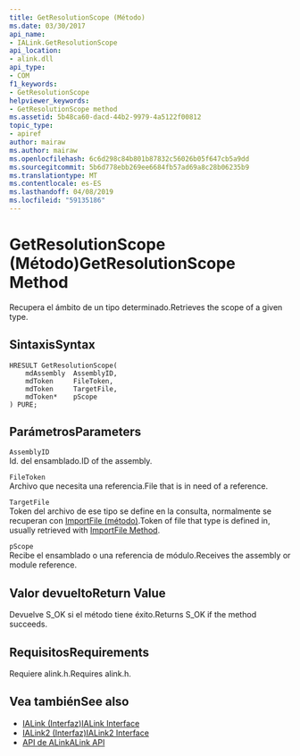 ```yaml
---
title: GetResolutionScope (Método)
ms.date: 03/30/2017
api_name:
- IALink.GetResolutionScope
api_location:
- alink.dll
api_type:
- COM
f1_keywords:
- GetResolutionScope
helpviewer_keywords:
- GetResolutionScope method
ms.assetid: 5b48ca60-dacd-44b2-9979-4a5122f00812
topic_type:
- apiref
author: mairaw
ms.author: mairaw
ms.openlocfilehash: 6c6d298c84b801b87832c56026b05f647cb5a9dd
ms.sourcegitcommit: 5b6d778ebb269ee6684fb57ad69a8c28b06235b9
ms.translationtype: MT
ms.contentlocale: es-ES
ms.lasthandoff: 04/08/2019
ms.locfileid: "59135186"
---
```

# <a name="getresolutionscope-method"></a><span data-ttu-id="cbc89-102">GetResolutionScope (Método)</span><span class="sxs-lookup"><span data-stu-id="cbc89-102">GetResolutionScope Method</span></span>
<span data-ttu-id="cbc89-103">Recupera el ámbito de un tipo determinado.</span><span class="sxs-lookup"><span data-stu-id="cbc89-103">Retrieves the scope of a given type.</span></span>  
  
## <a name="syntax"></a><span data-ttu-id="cbc89-104">Sintaxis</span><span class="sxs-lookup"><span data-stu-id="cbc89-104">Syntax</span></span>  
  
```  
HRESULT GetResolutionScope(  
    mdAssembly  AssemblyID,  
    mdToken     FileToken,  
    mdToken     TargetFile,  
    mdToken*    pScope  
) PURE;  
```  
  
## <a name="parameters"></a><span data-ttu-id="cbc89-105">Parámetros</span><span class="sxs-lookup"><span data-stu-id="cbc89-105">Parameters</span></span>  
 `AssemblyID`  
 <span data-ttu-id="cbc89-106">Id. del ensamblado.</span><span class="sxs-lookup"><span data-stu-id="cbc89-106">ID of the assembly.</span></span>  
  
 `FileToken`  
 <span data-ttu-id="cbc89-107">Archivo que necesita una referencia.</span><span class="sxs-lookup"><span data-stu-id="cbc89-107">File that is in need of a reference.</span></span>  
  
 `TargetFile`  
 <span data-ttu-id="cbc89-108">Token del archivo de ese tipo se define en la consulta, normalmente se recuperan con [ImportFile (método)](../../../../docs/framework/unmanaged-api/alink/importfile-method.md).</span><span class="sxs-lookup"><span data-stu-id="cbc89-108">Token of file that type is defined in, usually retrieved with [ImportFile Method](../../../../docs/framework/unmanaged-api/alink/importfile-method.md).</span></span>  
  
 `pScope`  
 <span data-ttu-id="cbc89-109">Recibe el ensamblado o una referencia de módulo.</span><span class="sxs-lookup"><span data-stu-id="cbc89-109">Receives the assembly or module reference.</span></span>  
  
## <a name="return-value"></a><span data-ttu-id="cbc89-110">Valor devuelto</span><span class="sxs-lookup"><span data-stu-id="cbc89-110">Return Value</span></span>  
 <span data-ttu-id="cbc89-111">Devuelve S_OK si el método tiene éxito.</span><span class="sxs-lookup"><span data-stu-id="cbc89-111">Returns S_OK if the method succeeds.</span></span>  
  
## <a name="requirements"></a><span data-ttu-id="cbc89-112">Requisitos</span><span class="sxs-lookup"><span data-stu-id="cbc89-112">Requirements</span></span>  
 <span data-ttu-id="cbc89-113">Requiere alink.h.</span><span class="sxs-lookup"><span data-stu-id="cbc89-113">Requires alink.h.</span></span>  
  
## <a name="see-also"></a><span data-ttu-id="cbc89-114">Vea también</span><span class="sxs-lookup"><span data-stu-id="cbc89-114">See also</span></span>

- [<span data-ttu-id="cbc89-115">IALink (Interfaz)</span><span class="sxs-lookup"><span data-stu-id="cbc89-115">IALink Interface</span></span>](../../../../docs/framework/unmanaged-api/alink/ialink-interface.md)
- [<span data-ttu-id="cbc89-116">IALink2 (Interfaz)</span><span class="sxs-lookup"><span data-stu-id="cbc89-116">IALink2 Interface</span></span>](../../../../docs/framework/unmanaged-api/alink/ialink2-interface.md)
- [<span data-ttu-id="cbc89-117">API de ALink</span><span class="sxs-lookup"><span data-stu-id="cbc89-117">ALink API</span></span>](../../../../docs/framework/unmanaged-api/alink/index.md)
